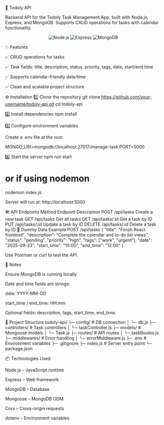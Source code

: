 📝 Todoly API

Backend API for the Todoly Task Management App, built with Node.js, Express, and MongoDB.
Supports CRUD operations for tasks with calendar functionality.

<p align="center"> <img src="https://img.shields.io/badge/Node.js-v18-green?style=flat-square" alt="Node.js"/> <img src="https://img.shields.io/badge/Express-v4.18.2-blue?style=flat-square" alt="Express"/> <img src="https://img.shields.io/badge/MongoDB-v6.0-success?style=flat-square" alt="MongoDB"/> </p>
✨ Features

✅ CRUD operations for tasks

✅ Task fields: title, description, status, priority, tags, date, start/end time

✅ Supports calendar-friendly date/time

✅ Clean and scalable project structure

⚙️ Installation
1️⃣ Clone the repository
git clone https://github.com/your-username/todoly-api.git
cd todoly-api

2️⃣ Install dependencies
npm install

3️⃣ Configure environment variables

Create a .env file at the root:

MONGO_URI=mongodb://localhost:27017/manage-task
PORT=5000

4️⃣ Start the server
npm run start

# or if using nodemon

nodemon index.js

Server will run at: http://localhost:5000

🛠️ API Endpoints
Method Endpoint Description
POST /api/tasks Create a new task
GET /api/tasks Get all tasks
GET /api/tasks/:id Get a task by ID
PUT /api/tasks/:id Update a task by ID
DELETE /api/tasks/:id Delete a task by ID
💾 Dummy Data Example
POST /api/tasks
{
"title": "Finish React frontend",
"description": "Complete the calendar and to-do list views",
"status": "pending",
"priority": "high",
"tags": ["work", "urgent"],
"date": "2025-09-23",
"start_time": "10:00",
"end_time": "12:00"
}

Use Postman or curl to test the API.

📌 Notes

Ensure MongoDB is running locally.

Date and time fields are strings:

date: YYYY-MM-DD

start_time / end_time: HH:mm

Optional fields: description, tags, start_time, end_time.

🔧 Project Structure
todoly-api/
├─ config/ # DB connection
│ └─ db.js
├─ controllers/ # Task controllers
│ └─ taskController.js
├─ models/ # Mongoose models
│ └─ Task.js
├─ routes/ # API routes
│ └─ taskRoutes.js
├─ middlewares/ # Error handling
│ └─ errorMiddleware.js
├─ .env # Environment variables
├─ .gitignore
├─ index.js # Server entry point
└─ package.json

📦 Technologies Used

Node.js – JavaScript runtime

Express – Web framework

MongoDB – Database

Mongoose – MongoDB ODM

Cors – Cross-origin requests

dotenv – Environment variables
